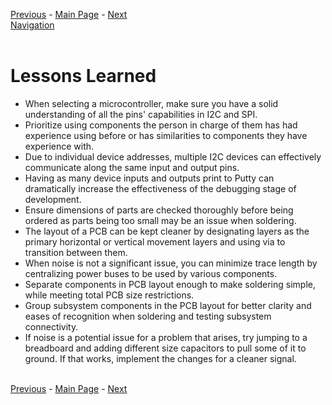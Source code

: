 [Previous](https://github.com/314-grp-301/314-grp-301.github.io/blob/main/Assignments/12-System-Verification.md) - [Main Page](../README.md) - [Next](https://github.com/314-grp-301/314-grp-301.github.io/blob/main/Assignments/14-Recommendations.md)<br>
[Navigation](https://github.com/314-grp-301/314-grp-301.github.io/blob/main/docs/Navigation.md)<br><br>

# Lessons Learned

- When selecting a microcontroller, make sure you have a solid understanding of all the pins' capabilities in I2C and SPI.
- Prioritize using components the person in charge of them has had experience using before or has similarities to components they have experience with.
- Due to individual device addresses, multiple I2C devices can effectively communicate along the same input and output pins.
- Having as many device inputs and outputs print to Putty can dramatically increase the effectiveness of the debugging stage of development.
- Ensure dimensions of parts are checked thoroughly before being ordered as parts being too small may be an issue when soldering.
- The layout of a PCB can be kept cleaner by designating layers as the primary horizontal or vertical movement layers and using via to transition between them.
- When noise is not a significant issue, you can minimize trace length by centralizing power buses to be used by various components.
- Separate components in PCB layout enough to make soldering simple, while meeting total PCB size restrictions.
- Group subsystem components in the PCB layout for better clarity and eases of recognition when soldering and testing subsystem connectivity.
- If noise is a potential issue for a problem that arises, try jumping to a breadboard and adding different size capacitors to pull some of it to ground. If that works, implement the changes for a cleaner signal.
<br><br>

[Previous](https://github.com/314-grp-301/314-grp-301.github.io/blob/main/Assignments/12-System-Verification.md) - [Main Page](../README.md) - [Next](https://github.com/314-grp-301/314-grp-301.github.io/blob/main/Assignments/14-Recommendations.md)
